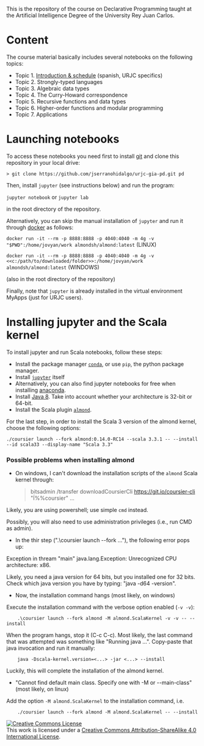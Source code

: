 This is the repository of the course on Declarative Programming taught at the Artificial 
Intelligence Degree of the University Rey Juan Carlos. 


# Content 

The course material basically includes several notebooks on the following topics:

* Topic 1. [Introduction & schedule](topic1/Intro.pdf) (spanish, URJC specifics)
* Topic 2. Strongly-typed languages
* Topic 3. Algebraic data types
* Topic 4. The Curry-Howard correspondence
* Topic 5. Recursive functions and data types
* Topic 6. Higher-order functions and modular programming
* Topic 7. Applications

# Launching notebooks

To access these notebooks you need first to install [git](https://git-scm.com/) and clone this repository in your local drive: 

`> git clone https://github.com/jserranohidalgo/urjc-gia-pd.git pd`

Then, install `jupyter` (see instructions below) and run the program:

`jupyter notebook`  or `jupyter lab`

in the root directory of the repository.

Alternatively, you can skip the manual installation of `jupyter`
and run it through [docker](https://hub.docker.com/editions/community/docker-ce-desktop-windows) as follows:

`docker run -it --rm -p 8888:8888 -p 4040:4040 -m 4g -v "$PWD":/home/jovyan/work almondsh/almond:latest` (LINUX)

`docker run -it --rm -p 8888:8888 -p 4040:4040 -m 4g -v <<c:/path/to/downloaded/folder>>:/home/jovyan/work almondsh/almond:latest` (WINDOWS)

(also in the root directory of the repository)

Finally, note that `jupyter` is already installed in the virtual environment MyApps (just for URJC users).

# Installing jupyter and the Scala kernel

To install jupyter and run Scala notebooks, follow these steps:

* Install the package manager [`conda`](https://docs.conda.io/en/latest/miniconda.html), or use `pip`, the python package manager.
* Install [`jupyter`](https://jupyter.org/install) itself
* Alternatively, you can also find jupyter notebooks for free when installing [anaconda](https://www.anaconda.com/products/individual-d).
* Install [Java 8](https://docs.oracle.com/javase/8/docs/technotes/guides/install/install_overview.html#A1096936). Take into account whether your architecture is 32-bit or 64-bit.
* Install the Scala plugin [`almond`](https://almond.sh/docs/quick-start-install). 

For the last step, in order to install the Scala 3 version of the almond kernel, choose the following options: 

`./coursier launch --fork almond:0.14.0-RC14 --scala 3.3.1 -- --install --id scala33 --display-name "Scala 3.3"`

### Possible problems when installing almond

* On windows, I can't download the installation scripts of the `almond` Scala kernel through:

	> bitsadmin /transfer downloadCoursierCli https://git.io/coursier-cli "Í%%coursier"
	> ...

Likely, you are using powershell; use simple `cmd` instead. 

Possibly, you will also need to use administration privileges (i.e., run CMD as admin).


* In the thir step (".\coursier launch --fork ..."), the following error pops up:

Exception in thream "main" java.lang.Exception: Unrecognized CPU architecture: x86. 

Likely, you need a java version for 64 bits, but you installed one for 32 bits. Check which java version you have by typing: "java -d64 -version".

* Now, the installation command hangs (most likely, on windows)

Execute the installation command with the verbose option enabled (`-v -v`):

        .\coursier launch --fork almond -M almond.ScalaKernel -v -v -- --install

When the program hangs, stop it (C-c C-c). Most likely, the last command that was attempted was something like "Running java ...". Copy-paste that java invocation and run it manually:

        java -Dscala-kernel.version=<...> -jar <...> --install

Luckily, this will complete the installation of the almond kernel.

* "Cannot find default main class. Specify one with -M or --main-class" (most likely, on linux)

Add the option `-M almond.ScalaKernel`  to the installation command, i.e.

        ./coursier launch --fork almond -M almond.ScalaKernel -- --install


<a rel="license" href="http://creativecommons.org/licenses/by-sa/4.0/"><img alt="Creative Commons License" style="border-width:0" src="https://i.creativecommons.org/l/by-nc-sa/4.0/88x31.png" /></a><br />This work is licensed under a <a rel="license" href="http://creativecommons.org/licenses/by-sa/4.0/">Creative Commons Attribution-ShareAlike 4.0 International License</a>.

